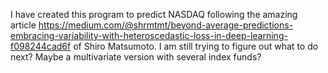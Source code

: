 I have created this program to predict NASDAQ following the amazing article https://medium.com/@shrmtmt/beyond-average-predictions-embracing-variability-with-heteroscedastic-loss-in-deep-learning-f098244cad6f
of Shiro Matsumoto. I am still trying to figure out what to do next? Maybe a multivariate version with several index funds? 
